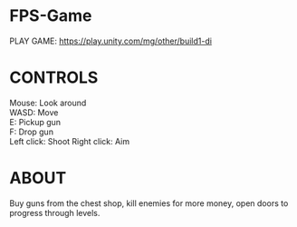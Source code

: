 # FPS-Game
PLAY GAME: https://play.unity.com/mg/other/build1-di  

# CONTROLS
Mouse: Look around  
WASD: Move  
E: Pickup gun  
F: Drop gun  
Left click: Shoot
Right click: Aim

# ABOUT
Buy guns from the chest shop, kill enemies for more money, open doors to progress through levels.
